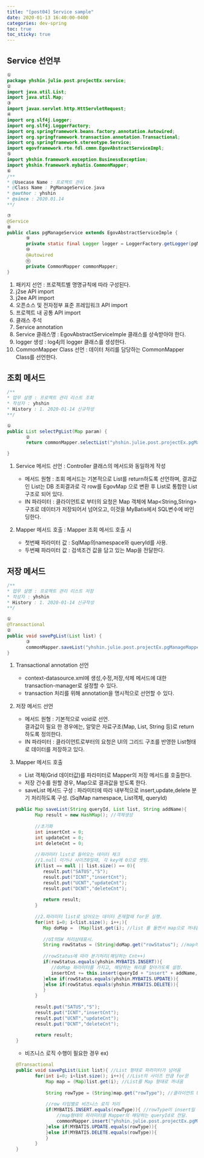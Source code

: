```yaml
---
title: "[post04] Service sample"
date: 2020-01-13 16:40:00-0400
categories: dev-spring
toc: true
toc_sticky: true
---
```


## Service 선언부 

```java  
①
package yhshin.julie.post.projectEx.service;
②
import java.util.List;
import java.util.Map;
③
import javax.servlet.http.HttServletRequest;
④
import org.slf4j.Logger;
import org.slf4j.LoggerFactory;
import org.springframework.beans.factory.annotation.Autowired;
import org.springframework.transaction.annotation.Transactional;
import org.springframework.stereotype.Service;
import egovframework.rte.fdl.cmmn.EgovAbstractServiceImpl;
⑤
import yhshin.framework.exception.BusinessException;
import yhshin.framework.mybatis.CommonMapper;
⑥
/**
* @Usecase Name : 프로젝트 관리 
* @Class Name : PgManageService.java
* @author : yhshin
* @since : 2020.01.14
**/

⑦
@Service 
⑧
public class pgManageService extends EgovAbstractServiceImple {
       ⑨
       private static final Logger logger = LoggerFactory.getLogger(pgManageService.class);
       ⑩
       @Autowired
       ⑪
       private CommonMapper commonMapper;
}
```

1) 패키지 선언 : 프로젝트별 명명규칙에 따라 구성된다.                                
2) j2se API import                                                                   
3) j2ee API import                                                                   
4) 오픈소스 및 전자정부 표준 프레임워크 API import                                   
5) 프로젝트 내 공통 API import                                                       
6) 클래스 주석                                                                       
7) Service annotation                                                                
8) Service 클래스명 : EgovAbstractServiceImple 클래스를 상속받아야 한다.             
9) logger 생성 : log4j의 logger 클래스를 생성한다.                                   
10) CommonMapper Class 선언 : 데이터 처리를 담당하는 CommonMapper Class를 선언한다.  

## 조회 메서드   

```java
/**
* 업무 설명 : 프로젝트 관리 리스트 조회
* 작성자 : yhshin
* History : 1. 2020-01-14 신규작성 
**/

①
public List selectPgList(Map param) {
       ②
       return commonMapper.selectList("yhshin.julie.post.projectEx.pgManageMapper.selectPgList", param);

}
```

1) Service 메서드 선언 : Controller 클래스의 메서드와 동일하게 작성                                                  
    - 메서드 원형 : 조회 메서드는 기본적으로 List를 return하도록 선언하며, 결과값인 List는 DB 조회결과로 각 row를 EgovMap 으로 변환 후 List로 통합한 List<Map>구조로 되어 있다.             
    - IN 파라미터 : 클라이언트로 부터의 요청은 Map 객체에 Map<String,String> 구조로 데이터가 저장되어서 넘어오고, 이것을 MyBatis에서 SQL변수에 바인딩한다.                    
       
2) Mapper 메서드 호출 : Mapper 조회 메서드 호출 시                                                                   
    - 첫번째 파라미터 값 : SqlMap의namespace와 queryId를 사용.                                                       
    - 두번째 파라미터 값 : 검색조건 값을 담고 있는 Map을 전달한다.                                                   
    
## 저장 메서드 

```java
/**
* 업무 설명 : 프로젝트 관리 리스트 저장 
* 작성자 : yhshin
* History : 1. 2020-01-14 신규작성 
**/

①
@Transactional
②
public void savePgList(List list) {
       ③
       commonMapper.saveList("yhshin.julie.post.projectEx.pgManageMapper.", list, "pgMnage");
}
``` 
1) Transactional annotation 선언                                                                                
    - context-datasource.xml에 생성,수정,저장,삭제 메서드에 대한 transaction-manager로 설정할 수 있다.          
    - transaction 처리를 위해 annotation을 명시적으로 선언할 수 있다.     
    
2) 저장 메서드 선언                                                                                             
    - 메서드 원형 : 기본적으로 void로 선언.                                                                     
    결과값이 필요 한 경우에는, 알맞은 자료구조(Map, List, String 등)로 return 하도록 정의한다.                  
   - IN 파라미터 : 클라이언트로부터의 요청은 UI의 그리드 구조를 반영한 List<Map>형태로 데이터를 저장하고 있다.    
       
3) Mapper 메서드 호출                                                                                           
   - List 객체(Grid 데이터값)를 파라미터로 Mapper의 저장 메서드를 호출한다.                                     
   - 저장 건수를 원할 경우, Map으로 결과값을 받도록 한다.                                                       
   - saveList 메서드 구성 : 파라미터에 따라 내부적으로 insert,update,delete 분기 처리하도록 구성. 
   (SqlMap namespace, List객체, queryId) 
   
   ```java
   public Map saveList(String queryId, List list, String addName){
          Map result = new HashMap(); //객체생성 
          
          //초기화
          int insertCnt = 0;
          int updateCnt = 0;
          int deleteCnt = 0;
          
          //파라미터 list로 들어오는 데이터 체크 
          //1.null 이거나 사이즈0일때, 각 key에 0으로 셋팅.
          if(list == null || list.size() == 0){
             result.put("SATUS","S");
             result.put("ICNT","insertCnt");
             result.put("UCNT","updateCnt");
             result.put("DCNT","deleteCnt");
             
             return result;
          }
          
          //2.파라미터 list로 넘어오는 데이터 존재할때 for문 실행.
          for(int i=0; i<list.size(); i++;){
             Map doMap =  (Map)list.get(i); //list 를 돌면서 map으로 꺼내옴.
             
             //UI의SW 처리상태표시.
             String rowStatus = (String)doMap.get("rowStatus"); //map에서 rowStatus의 데이터를 꺼내옴.
          
             //rowStatus에 따라 분기처리(해당하는 Cnt++)
             if(rowStatus.equals(yhshin.MYBATIS.INSERT)){
                //doMap 파라미터를 가지고, 해당하는 쿼리를 찾아가도록 설정.
                insertCnt += this.insert(queryId + "insert" + addName, doMap);
             }else if(rowStatus.equals(yhshin.MYBATIS.UPDATE)){
             }else if(rowStatus.equals(yhshin.MYBATIS.DELETE)){
             }
          }
          
          result.put("SATUS","S");
          result.put("ICNT","insertCnt");
          result.put("UCNT","updateCnt");
          result.put("DCNT","deleteCnt");
          
          return result;
   }
   ```   
   
   - 비즈니스 로직 수행이 필요한 경우 ex)  
   
   ```java
   @Transactional
   public void savePgList(List list){ //List 형태로 파라미터가 넘어옴 
          for(int i=0; i<list.size(); i++){ //List의 사이즈 만큼 for문
              Map map = (Map)list.get(i); //List를 Map 형태로 꺼내옴 
              
              String rowType = (String)map.get("rowType"); //클라이언트 UI에서 넘어오는 row타입을 구분함.
              
              //row 타입별로 비즈니스 로직 처리
              if(MYBATIS.INSERT.equals(rowType)){ //rowType이 insert일 경우.
                  //map형태의 파라미터를 Mapper의 해당하는 queryId로 전달.
                  commonMapper.insert("yhshin.julie.post.projectEx.pgManageMapper.queryId", map); 
              }else if(MYBATIS.UPDATE.equals(rowType)){
              }else if(MYBATIS.DELETE.equals(rowType)){
              }
          }
   }
   ```   
